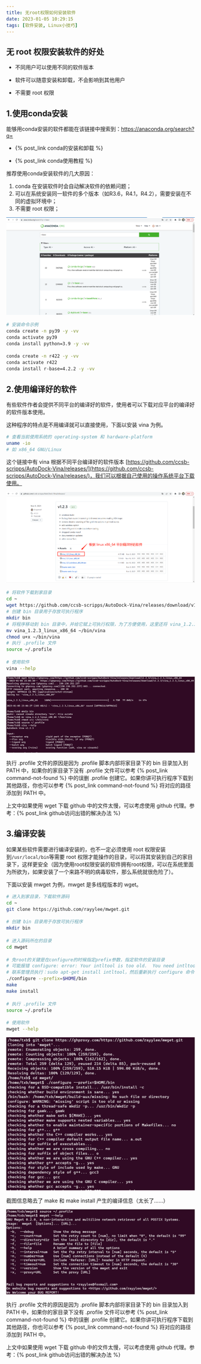 ```yaml
---
title: 无root权限如何安装软件
date: 2023-01-05 10:29:15
tags: [软件安装, Linux小技巧]
---
```


## 无 root 权限安装软件的好处

- 不同用户可以使用不同的软件版本

- 软件可以随意安装和卸载，不会影响到其他用户

- 不需要 root 权限

<!--more-->

## 1.使用conda安装

能够用conda安装的软件都能在该链接中搜索到：https://anaconda.org/search?q=

- {% post_link conda的安装和卸载 %}

- {% post_link conda使用教程 %}

推荐使用conda安装软件的几大原因：

1. conda 在安装软件时会自动解决软件的依赖问题；
2. 可以在系统安装同一软件的多个版本（如R3.6，R4.1，R4.2），需要安装在不同的虚拟环境中；
3. 不需要 root 权限；

![image-20230105163701739](无root权限如何安装软件/image-20230105163701739.png)

```bash
# 安装命令示例
conda create -n py39 -y -vv
conda activate py39
conda install python=3.9 -y -vv

conda create -n r422 -y -vv
conda activate r422
conda install r-base=4.2.2 -y -vv
```

## 2.使用编译好的软件

有些软件作者会提供不同平台的编译好的软件，使用者可以下载对应平台的编译好的软件版本使用。

这种程序的特点是不用编译就可以直接使用，下面以安装 vina 为例。

```bash
# 查看当前使用系统的 operating-system 和 hardware-platform
uname -io
# 如 x86_64 GNU/Linux
```

这个链接中有 vina 根据不同平台编译好的软件版本 [https://github.com/ccsb-scripps/AutoDock-Vina/releases/](https://github.com/ccsb-scripps/AutoDock-Vina/releases/)，我们可以根据自己使用的操作系统平台下载使用。

![image-20230105221254297](无root权限如何安装软件/image-20230105221254297.png)

```bash
# 将软件下载到家目录
cd ~
wget https://github.com/ccsb-scripps/AutoDock-Vina/releases/download/v1.2.3/vina_1.2.3_linux_x86_64
# 创建 bin 目录用于存放可执行程序
mkdir bin
# 将程序移动到 bin 目录中，并给它赋上可执行权限，为了方便使用，这里还将 vina_1.2.3_linux_x86_64 重命名为 vina
mv vina_1.2.3_linux_x86_64 ~/bin/vina
chmod u+x ~/bin/vina
# 执行 .profile 文件
source ~/.profile

# 使用软件
vina --help
```

![image-20230105230828774](无root权限如何安装软件/image-20230105230828774.png)

执行 .profile 文件的原因是因为 .profile 脚本内部将家目录下的 bin 目录加入到 PATH 中，如果你的家目录下没有 .profile 文件可以参考 {% post_link command-not-found %} 中的误删 .profile 创建它。如果你讲可执行程序下载到其他路径，你也可以参考 {% post_link command-not-found %} 将对应的路径添加到 PATH 中。

上文中如果使用 wget 下载 github 中的文件太慢，可以考虑使用 github 代理。参考：{% post_link github访问出错的解决办法 %}

## 3.编译安装

如果某些软件需要进行编译安装的，也不一定必须使用 root 权限安装到`/usr/local/bin`等需要 root 权限才能操作的目录，可以将其安装到自己的家目录下，这样更安全（因为使用root权限安装的软件拥有root权限，可以在系统里面为所欲为，如果安装了一个来路不明的病毒软件，那么系统就很危险了）。

下面以安装 mwget 为例，mwget 是多线程版本的 wget。

```bash
# 进入到家目录，下载软件源码
cd ~
git clone https://github.com/rayylee/mwget.git

# 创建 bin 目录用于存放可执行程序
mkdir bin

# 进入源码所在的目录
cd mwget

# 免root的关键是在configure的时候指定prefix参数，指定软件的安装目录
# 可能报错 configure: error: Your intltool is too old.  You need intltool 0.35.0 or later，这是由于缺乏软件依赖导致的
# 联系管理员执行：sudo apt-get install intltool，然后重新执行 configure 命令
./configure --prefix=$HOME/bin
make
make install

# 执行 .profile 文件
source ~/.profile

# 使用软件
mwget --help
```

![image-20230105233736634](无root权限如何安装软件/image-20230105233736634.png)

截图信息略去了 make 和 make install 产生的编译信息（太长了……）

![image-20230105234007559](无root权限如何安装软件/image-20230105234007559.png)

执行 .profile 文件的原因是因为 .profile 脚本内部将家目录下的 bin 目录加入到 PATH 中，如果你的家目录下没有 .profile 文件可以参考 {% post_link command-not-found %} 中的误删 .profile 创建它。如果你讲可执行程序下载到其他路径，你也可以参考 {% post_link command-not-found %} 将对应的路径添加到 PATH 中。

上文中如果使用 wget 下载 github 中的文件太慢，可以考虑使用 github 代理。参考：{% post_link github访问出错的解决办法 %}

